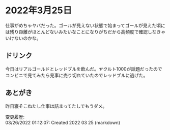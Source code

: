 # 2022年3月25日

仕事がめちゃヤバだった。ゴールが見えない状態で始まってゴールが見えた頃には残り距離がほとんどないみたいなことになりがちだから高頻度で確認しなきゃいけないのかな。

## ドリンク

今日はリアルゴールドとレッドブルを飲んだ。ヤクルト1000が話題だったのでコンビニで見てみたら見事に売り切れていたのでレッドブルに逃げた。

## あとがき

昨日寝そこねたし仕事は詰まってたしでもうダメ。

変更履歴:  
03/26/2022 01:12:07: Created 2022 03 25 (markdown)  
